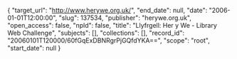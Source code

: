 {
  "target_url": "http://www.herywe.org.uk/", 
  "end_date": null, 
  "date": "2006-01-01T12:00:00", 
  "slug": 137534, 
  "publisher": "herywe.org.uk", 
  "open_access": false, 
  "npld": false, 
  "title": "Llyfrgell: Her y We - Library Web Challenge", 
  "subjects": [], 
  "collections": [], 
  "record_id": "20060101T120000/60fGqExDBNRgrPjGQfdYKA==", 
  "scope": "root", 
  "start_date": null
}

